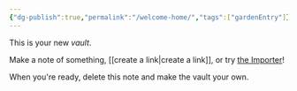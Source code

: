 ```yaml
---
{"dg-publish":true,"permalink":"/welcome-home/","tags":["gardenEntry"]}
---
```



This is your new *vault*.

Make a note of something, [[create a link\|create a link]], or try [the Importer](https://help.obsidian.md/Plugins/Importer)!

When you're ready, delete this note and make the vault your own.